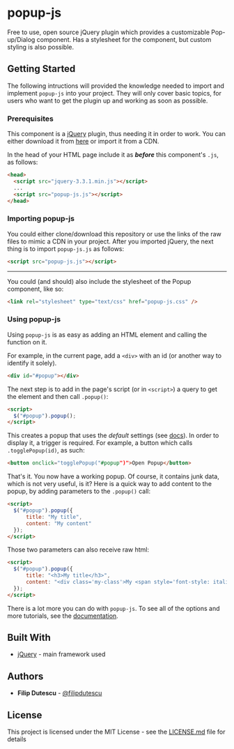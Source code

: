 # popup-js
Free to use, open source jQuery plugin which provides a customizable Pop-up/Dialog component. Has a stylesheet for the component, but custom styling is also possible.

## Getting Started
The following intructions will provided the knowledge needed to import and implement `popup-js` into your project. They will only cover basic topics, for users who want to get the plugin up and working as soon as possible. 

### Prerequisites
This component is a <a href="https://jquery.com/" target="_blank">jQuery</a> plugin, thus needing it in order to work. You can either download it from <a href="https://jquery.com/download/" target="_blank">here</a> or import it from a CDN.

In the head of your HTML page include it as **_before_** this component's `.js`, as follows:
````html
<head>
  <script src="jquery-3.3.1.min.js"></script>
  ...
  <script src="popup-js.js"></script>
</head>
````

### Importing popup-js
You could either clone/download this repository or use the links of the raw files to mimic a CDN in your project. After you imported jQuery, the next thing is to import `popup-js.js` as follows:
````html
<script src="popup-js.js"></script>
````
---
You could (and should) also include the stylesheet of the Popup component, like so:
````html
<link rel="stylesheet" type="text/css" href="popup-js.css" />
````

### Using popup-js
Using `popup-js` is as easy as adding an HTML element and calling the function on it.

For example, in the current page, add a `<div>` with an id (or another way to identify it solely).  
````html
<div id="#popup"></div>
````
The next step is to add in the page's script (or in `<script>`) a query to get the element and then call `.popup()`:
````html
<script>
  $("#popup").popup();
</script>
````
This creates a popup that uses the _default_ settings (see [docs]()). In order to display it, a trigger is required. For example, a button which calls `.togglePopup(id)`, as such:
````html
<button onclick="togglePopup("#popup")">Open Popup</button>
````
That's it. You now have a working popup. Of course, it contains junk data, which is not very useful, is it? Here is a quick way to add content to the popup, by adding parameters to the `.popup()` call:
````html
<script>
  $("#popup").popup({
      title: "My title",
      content: "My content"
  });
</script>
````
Those two parameters can also receive raw html:
````html
<script>
  $("#popup").popup({
      title: "<h3>My title</h3>",
      content: "<div class='my-class'>My <span style='font-style: italic;'>content</span></div>"
  });
</script>
````

There is a lot more you can do with `popup-js`. To see all of the options and more tutorials, see the [documentation]().

## Built With
* <a href="https://jquery.com/" target="_blank">jQuery</a> - main framework used</li>

## Authors
* **Filip Dutescu** - <a href="https://github.com/filipdutescu" target="_blank">@filipdutescu</a>

## License
This project is licensed under the MIT License - see the <a href="https://github.com/filipdutescu/popup-js/blob/master/LICENSE">LICENSE.md</a> file for details
